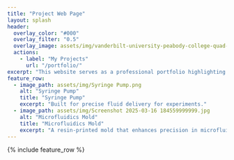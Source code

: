 ```yaml
---
title: "Project Web Page"
layout: splash
header:
  overlay_color: "#000"
  overlay_filter: "0.5"
  overlay_image: assets/img/vanderbilt-university-peabody-college-quad-gr2b9oeqjd16k4bc.jpg
  actions:
    - label: "My Projects"
      url: "/portfolio/"
excerpt: "This website serves as a professional portfolio highlighting my journey and achievements in additive and polymer-based manufacturing. The site showcases technical projects, innovative designs, and academic accomplishments, reflecting my dedication to advancing engineering solutions."
feature_row:
  - image_path: assets/img/Syringe Pump.png
    alt: "Syringe Pump"
    title: "Syringe Pump"
    excerpt: "Built for precise fluid delivery for experiments."
  - image_path: assets/img/Screenshot 2025-03-16 184559999999.jpg
    alt: "Microfluidics Mold"
    title: "Microfluidics Mold"
    excerpt: "A resin-printed mold that enhances precision in microfluidic pinch-flow sorting."
---
```


{% include feature_row %}

